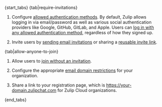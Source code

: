 {start_tabs}
{tab|require-invitations}

1. Configure [allowed authentication
   methods](/help/configure-authentication-methods). By default, Zulip allows
   logging in via email/password as well as various social authentication
   providers like Google, GitHub, GitLab, and Apple. Users can [log in with any
   allowed authentication method][logging-in], regardless of how they signed up.

1. Invite users by [sending email invitations][email-invitations] or
   sharing a [reusable invite link][invitation-links].

{tab|allow-anyone-to-join}

1. Allow users to [join without an invitation][set-if-invitations-required].

1. Configure the appropriate [email domain restrictions][restrict-email-domain]
   for your organization.

1. Share a link to your registration page, which is
   https://your-domain.zulipchat.com for Zulip Cloud organizations.

{end_tabs}

[email-invitations]:/help/invite-new-users#send-email-invitations
[invitation-links]: /help/invite-new-users#create-a-reusable-invitation-link
[set-if-invitations-required]: /help/restrict-account-creation#set-whether-invitations-are-required-to-join
[restrict-email-domain]: /help/restrict-account-creation#configuring-email-domain-restrictions
[logging-in]: /help/logging-in
